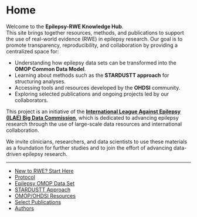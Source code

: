 # Home  

Welcome to the **Epilepsy-RWE Knowledge Hub**.  
This site brings together resources, methods, and publications to support the use of real-world evidence (RWE) in epilepsy research. Our goal is to promote transparency, reproducibility, and collaboration by providing a centralized space for:  

- Understanding how epilepsy data sets can be transformed into the **OMOP Common Data Model**.  
- Learning about methods such as the **STARDUSTT approach** for structuring analyses.  
- Accessing tools and resources developed by the **OHDSI** community.  
- Exploring selected publications and ongoing projects led by our collaborators.  

This project is an initiative of the **[International League Against Epilepsy (ILAE) Big Data Commission](https://www.ilae.org/about-ilae/committees-task-forces-and-advisory-commissions/big-data-commission)**, which is dedicated to advancing epilepsy research through the use of large-scale data resources and international collaboration.  

We invite clinicians, researchers, and data scientists to use these materials as a foundation for further studies and to join the effort of advancing data-driven epilepsy research.  

---

- [New to RWE? Start Here](free-rwe-resources.md)
- [Protocol](protocol.md)
- [Epilepsy OMOP Data Set](epilepsy-omop-data-set.md)  
- [STARDUSTT Approach](stardustt-approach.md)  
- [OMOP/OHDSI Resources](omop-ohdsi-resources.md)  
- [Select Publications](select-publications.md)  
- [Authors](authors.md)  


